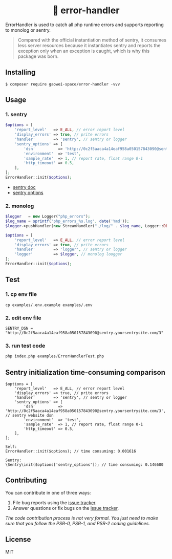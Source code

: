 <h1 align="center"> 🌈 error-handler </h1>

<p> ErrorHandler is used to catch all php runtime errors and supports reporting to monolog or sentry. </p>

> Compared with the official instantiation method of sentry, it consumes less server resources because it instantiates sentry and reports the exception only when an exception is caught, which is why this package was born.


## Installing

```shell
$ composer require gaowei-space/error-handler -vvv
```

## Usage

### 1. sentry
```php
$options = [
    'report_level'   => E_ALL, // error report level
    'display_errors' => true, // prite errors
    'handler'        => 'sentry', // sentry or logger
    'sentry_options' => [
        'dsn'          => 'http://0c2f5aaca4a14eaf958a050157843090@sentry.yoursentrysite.com/3', // sentry website dsn
        'environment'  => 'test',
        'sample_rate'  => 1, // report rate, float range 0-1
        'http_timeout' => 0.5,
    ],
];
ErrorHandler::init($options);
```
- [sentry doc](https://docs.sentry.io/platforms/php/)
- [sentry options](https://docs.sentry.io/platforms/php/configuration/options/)


### 2. monolog
```php
$logger   = new Logger("php_errors");
$log_name = sprintf('php_errors_%s.log', date('Ymd'));
$logger->pushHandler(new StreamHandler("./log/" . $log_name, Logger::DEBUG, true, 0666));

$options = [
    'report_level'   => E_ALL, // error report level
    'display_errors' => true, // prite errors
    'handler'        => 'logger', // sentry or logger
    'logger'         => $logger, // monolog loogger
];
ErrorHandler::init($options);
```

## Test

### 1. cp env file
```
cp examples/.env.example examples/.env
```
### 2. edit env file
```
SENTRY_DSN = "http://0c2f5aaca4a14eaf958a050157843090@sentry.yoursentrysite.com/3"
```
### 3. run test code
```php
php index.php examples/ErrorHandlerTest.php
```

## Sentry initialization time-consuming comparison
```
$options = [
    'report_level'   => E_ALL, // error report level
    'display_errors' => true, // prite errors
    'handler'        => 'sentry', // sentry or logger
    'sentry_options' => [
        'dsn'          => 'http://0c2f5aaca4a14eaf958a050157843090@sentry.yoursentrysite.com/3', // sentry website dsn
        'environment'  => 'test',
        'sample_rate'  => 1, // report rate, float range 0-1
        'http_timeout' => 0.5,
    ],
];

Self:
ErrorHandler::init($options); // time consuming: 0.001616

Sentry:
\Sentry\init($options['sentry_options']); // time consuming: 0.146600
```

## Contributing

You can contribute in one of three ways:

1. File bug reports using the [issue tracker](https://github.com/gaowei-space/error-handler/issues).
2. Answer questions or fix bugs on the [issue tracker](https://github.com/gaowei-space/error-handler/issues).

_The code contribution process is not very formal. You just need to make sure that you follow the PSR-0, PSR-1, and PSR-2 coding guidelines._

## License

MIT
